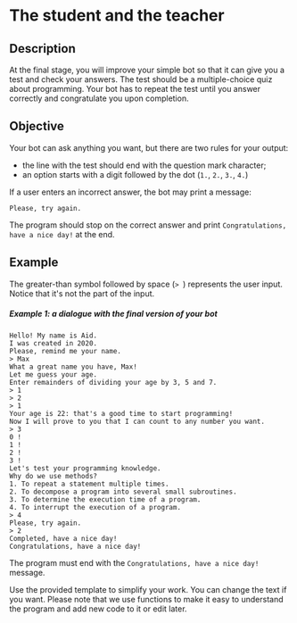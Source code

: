 
#  The student and the teacher

## Description
At the final stage, you will improve your simple bot so that it can give you a test and check your answers. The test should be a multiple-choice quiz about programming. Your bot has to repeat the test until you answer correctly and congratulate you upon completion.
## Objective
Your bot can ask anything you want, but there are two rules for your output:

   - the line with the test should end with the question mark character;
   - an option starts with a digit followed by the dot (```1.```, ```2.```, ```3.```, ```4.```)

If a user enters an incorrect answer, the bot may print a message:
```
Please, try again.
```
The program should stop on the correct answer and print ```Congratulations, have a nice day!``` at the end.
## Example
The greater-than symbol followed by space (```> ```) represents the user input. Notice that it's not the part of the input.
##### Example 1: a dialogue with the final version of your bot
```
Hello! My name is Aid.
I was created in 2020.
Please, remind me your name.
> Max
What a great name you have, Max!
Let me guess your age.
Enter remainders of dividing your age by 3, 5 and 7.
> 1 
> 2
> 1
Your age is 22: that's a good time to start programming!
Now I will prove to you that I can count to any number you want.
> 3
0 !
1 !
2 !
3 !
Let's test your programming knowledge.
Why do we use methods?
1. To repeat a statement multiple times.
2. To decompose a program into several small subroutines.
3. To determine the execution time of a program.
4. To interrupt the execution of a program.
> 4
Please, try again.
> 2
Completed, have a nice day!
Congratulations, have a nice day!
```
The program must end with the ```Congratulations, have a nice day!``` message.

Use the provided template to simplify your work. You can change the text if you want. Please note that we use functions to make it easy to understand the program and add new code to it or edit later.
